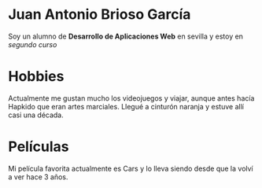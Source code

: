 # Juan Antonio Brioso García

Soy un alumno de **Desarrollo de Aplicaciones Web** en sevilla y 
estoy en _segundo curso_ 

# Hobbies

Actualmente me gustan mucho los videojuegos y viajar,
aunque antes hacía Hapkido que eran artes marciales.
Llegué a cinturón naranja y estuve allí casi una década.

# Películas

Mi película favorita actualmente es Cars y lo lleva siendo desde que la volví a ver hace 3 años.
